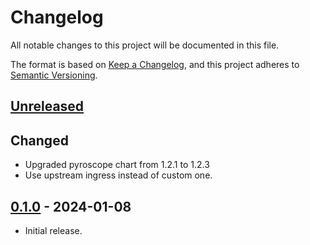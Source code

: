 # Changelog

All notable changes to this project will be documented in this file.

The format is based on [Keep a Changelog](https://keepachangelog.com/en/1.0.0/),
and this project adheres to [Semantic Versioning](https://semver.org/spec/v2.0.0.html).

## [Unreleased]

## Changed

- Upgraded pyroscope chart from 1.2.1 to 1.2.3
- Use upstream ingress instead of custom one.

## [0.1.0] - 2024-01-08

- Initial release.

[Unreleased]: https://github.com/giantswarm/pyroscope-app/compare/v0.1.0...HEAD
[0.1.0]: https://github.com/giantswarm/pyroscope-app/releases/tag/v0.1.0
